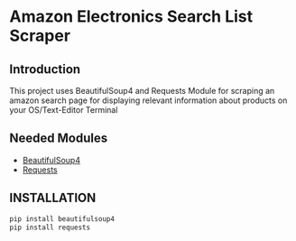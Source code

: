 # Amazon Electronics Search List Scraper
## Introduction
This project uses BeautifulSoup4 and Requests Module for scraping an amazon search page for displaying relevant information about products on your OS/Text-Editor Terminal
## Needed Modules
* [BeautifulSoup4](https://www.crummy.com/software/BeautifulSoup/bs4/doc/)
* [Requests](https://realpython.com/python-requests/)

## INSTALLATION
```bash
pip install beautifulsoup4
pip install requests
``` 
